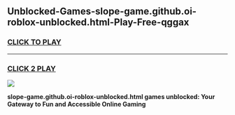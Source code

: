 
## Unblocked-Games-slope-game.github.oi-roblox-unblocked.html-Play-Free-qggax
<h3>
<a href="https://premium76.site?title=slope-game.github.oi-roblox-unblocked.html&ref=10A">CLICK TO PLAY</a></h3>
<hr>

<h3>
<a href="https://premium76.site?title=slope-game.github.oi-roblox-unblocked.html&ref=10A">CLICK 2 PLAY</a>
  
</h3>

<a href="https://premium76.site?title=slope-game.github.oi-roblox-unblocked.html&ref=10A"><img src="https://clearcache.store/games.png"></a>


**slope-game.github.oi-roblox-unblocked.html games unblocked: Your Gateway to Fun and Accessible Online Gaming**
